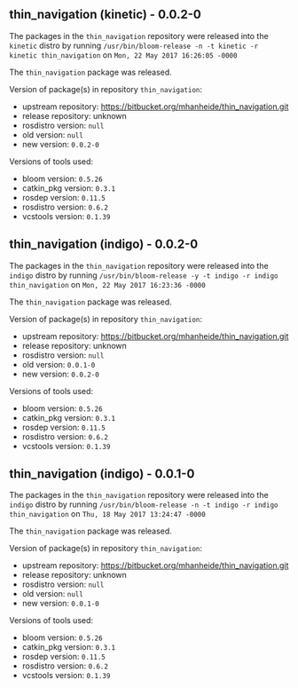 ## thin_navigation (kinetic) - 0.0.2-0

The packages in the `thin_navigation` repository were released into the `kinetic` distro by running `/usr/bin/bloom-release -n -t kinetic -r kinetic thin_navigation` on `Mon, 22 May 2017 16:26:05 -0000`

The `thin_navigation` package was released.

Version of package(s) in repository `thin_navigation`:

- upstream repository: https://bitbucket.org/mhanheide/thin_navigation.git
- release repository: unknown
- rosdistro version: `null`
- old version: `null`
- new version: `0.0.2-0`

Versions of tools used:

- bloom version: `0.5.26`
- catkin_pkg version: `0.3.1`
- rosdep version: `0.11.5`
- rosdistro version: `0.6.2`
- vcstools version: `0.1.39`


## thin_navigation (indigo) - 0.0.2-0

The packages in the `thin_navigation` repository were released into the `indigo` distro by running `/usr/bin/bloom-release -y -t indigo -r indigo thin_navigation` on `Mon, 22 May 2017 16:23:36 -0000`

The `thin_navigation` package was released.

Version of package(s) in repository `thin_navigation`:

- upstream repository: https://bitbucket.org/mhanheide/thin_navigation.git
- release repository: unknown
- rosdistro version: `null`
- old version: `0.0.1-0`
- new version: `0.0.2-0`

Versions of tools used:

- bloom version: `0.5.26`
- catkin_pkg version: `0.3.1`
- rosdep version: `0.11.5`
- rosdistro version: `0.6.2`
- vcstools version: `0.1.39`


## thin_navigation (indigo) - 0.0.1-0

The packages in the `thin_navigation` repository were released into the `indigo` distro by running `/usr/bin/bloom-release -n -t indigo -r indigo thin_navigation` on `Thu, 18 May 2017 13:24:47 -0000`

The `thin_navigation` package was released.

Version of package(s) in repository `thin_navigation`:

- upstream repository: https://bitbucket.org/mhanheide/thin_navigation.git
- release repository: unknown
- rosdistro version: `null`
- old version: `null`
- new version: `0.0.1-0`

Versions of tools used:

- bloom version: `0.5.26`
- catkin_pkg version: `0.3.1`
- rosdep version: `0.11.5`
- rosdistro version: `0.6.2`
- vcstools version: `0.1.39`


